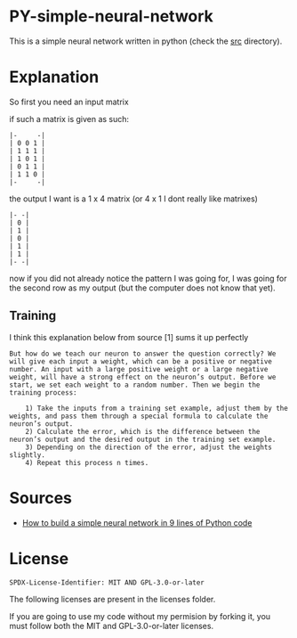 # PY-simple-neural-network

This is a simple neural network written in python (check the [src](./src/) directory).

# Explanation

So first you need an input matrix

if such a matrix is given as such:

```console
|-     -|
| 0 0 1 |
| 1 1 1 |
| 1 0 1 |
| 0 1 1 |
| 1 1 0 |
|-     -|
```
the output I want is a 1 x 4 matrix (or 4 x 1 I dont really like matrixes)

```console
|- -|
| 0 |
| 1 |
| 0 |
| 1 |
| 1 |
|- -|
```
now if you did not already notice the pattern I was going for, I was going for the second row as my output (but the computer does not know that yet).

## Training

I think this explanation below from source [1] sums it up perfectly

```console
But how do we teach our neuron to answer the question correctly? We will give each input a weight, which can be a positive or negative number. An input with a large positive weight or a large negative weight, will have a strong effect on the neuron’s output. Before we start, we set each weight to a random number. Then we begin the training process:

    1) Take the inputs from a training set example, adjust them by the weights, and pass them through a special formula to calculate the neuron’s output.
    2) Calculate the error, which is the difference between the neuron’s output and the desired output in the training set example.
    3) Depending on the direction of the error, adjust the weights slightly.
    4) Repeat this process n times.

```


# Sources

- [How to build a simple neural network in 9 lines of Python code](https://medium.com/technology-invention-and-more/how-to-build-a-simple-neural-network-in-9-lines-of-python-code-cc8f23647ca1)

# License

`SPDX-License-Identifier: MIT AND GPL-3.0-or-later`

The following licenses are present in the licenses folder.

If you are going to use my code without my permision by forking it, you must follow both the MIT and GPL-3.0-or-later licenses.
